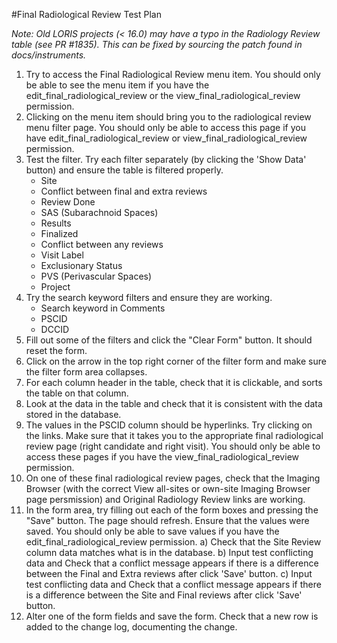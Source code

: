#Final Radiological Review Test Plan

*Note: Old LORIS projects (< 16.0) may have a typo in the Radiology Review table (see PR #1835). This can be fixed by sourcing the patch found in docs/instruments.*

1. Try to access the Final Radiological Review menu item. You should only be able to see the menu item if you have the edit_final_radiological_review or the view_final_radiological_review permission.
2. Clicking on the menu item should bring you to the radiological review menu filter page. You should only be able to access this page if you have edit_final_radiological_review or view_final_radiological_review permission.
3. Test the filter. Try each filter separately (by clicking the 'Show Data' button) and ensure the table is filtered properly.
	* Site
	* Conflict between final and extra reviews
	* Review Done
	* SAS (Subarachnoid Spaces)
	* Results
	* Finalized
	* Conflict between any reviews
	* Visit Label
	* Exclusionary Status
	* PVS (Perivascular Spaces)
	* Project
4. Try the search keyword filters and ensure they are working.
	* Search keyword in Comments
	* PSCID
	* DCCID
5. Fill out some of the filters and click the "Clear Form" button. It should reset the form.
6. Click on the arrow in the top right corner of the filter form and make sure the filter form area collapses.
7. For each column header in the table, check that it is clickable, and sorts the table on that column.
8. Look at the data in the table and check that it is consistent with the data stored in the database.
9. The values in the PSCID column should be hyperlinks. Try clicking on the links. Make sure that it takes you to the appropriate final radiological review page (right candidate and right visit). You should only be able to access these pages if you have the view_final_radiological_review permission.
10. On one of these final radiological review pages, check that the Imaging Browser (with the correct View all-sites or own-site Imaging Browser page persmission) and Original Radiology Review links are working.
11. In the form area, try filling out each of the form boxes and pressing the "Save" button. The page should refresh. Ensure that the values were saved. You should only be able to save values if you have the edit_final_radiological_review permission.
  a) Check that the Site Review column data matches what is in the database.
  b) Input test conflicting data and Check that a conflict message appears if there is a difference between the Final and Extra reviews after click 'Save' button.
  c) Input test conflicting data and Check that a conflict message appears if there is a difference between the Site and Final reviews after click 'Save' button.
12. Alter one of the form fields and save the form. Check that a new row is added to the change log, documenting the change.
